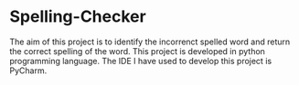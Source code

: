 # Spelling-Checker
The aim of this project is to identify the incorrenct spelled word and return the correct spelling of the word.
This project is developed in python programming language.
The IDE I have used to develop this project is PyCharm.
